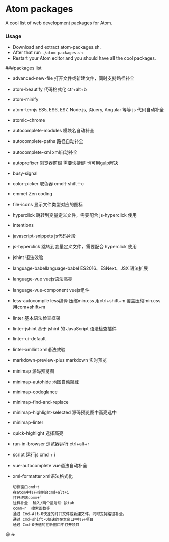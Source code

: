# Atom packages
 A cool list of web development packages for Atom.

### Usage

- Download and extract atom-packages.sh.
- After that run `./atom-packages.sh`
- Restart your Atom editor and you should have all the cool packages.

###packages list
- advanced-new-file     打开文件或新建文件，同时支持路径补全
- atom-beautify         代码格式化 ctr+alt+b
- atom-minify
- atom-ternjs    ES5, ES6, ES7, Node.js, jQuery, Angular 等等 js 代码自动补全
- atomic-chrome   
- autocomplete-modules    模块名自动补全
- autocomplete-paths    路径自动补全
- autocomplete-xml      xml自动补全
- autoprefixer          浏览器前缀 需要快捷键 也可用gulp解决
- busy-signal
- color-picker         取色器  cmd＋shift＋c
- emmet                Zen coding
- file-icons           显示文件类型对应的图标
- hyperclick           跳转到变量定义文件，需要配合 js-hyperclick 使用
- intentions
- javascript-snippets  js代码片段
- js-hyperclick        跳转到变量定义文件，需要配合 hyperclick 使用
- jshint               语法效验
- language-babellanguage-babel  ES2016、ESNext、JSX 语法扩展
- language-vue         vuejs语法高亮
- language-vue-component   vuejs组件
- less-autocompile     less编译  压缩min.css  用ctrl+shift+m 覆盖压缩min.css  用com+shift+m
- linter               基本语法检查框架
- linter-jshint        基于 jshint 的 JavaScript 语法检查插件
- linter-ui-default
- linter-xmllint        xml语法效验
- markdown-preview-plus   markdown 实时预览
- minimap   源码预览图
- minimap-autohide 地图自动隐藏
- minimap-codeglance
- minimap-find-and-replace
- minimap-highlight-selected   源码预览图中高亮选中
- minimap-linter
- quick-highlight  选择高亮
- run-in-browser   浏览器运行 ctrl+alt+r  
- script  运行js  cmd + i
- vue-autocomplete  vue语法自动补全
- xml-formatter     xml语法格式化

      切换窗口cmd+t
      在atom中打开控制台cmd+alt+i
      打开终端comm+`
      注释补全  输入/两个星号后 按tab
      comm+r  搜索函数等
      通过 Cmd-Alt-O快速的打开文件或新建文件，同时支持路径补全。
      通过 Cmd-shift-O快速的在本窗口中打开项目
      通过 Cmd-O快速的在新窗口中打开项目

:smiley: :coffee:
